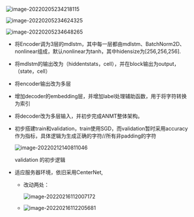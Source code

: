 ![image-20220205234218115](https://gitee.com/zhu-qipeng/blogImage/raw/master/blogImage/202202052343816.png)

![image-20220205234624325](https://gitee.com/zhu-qipeng/blogImage/raw/master/blogImage/202202052346365.png)

![image-20220205234648265](https://gitee.com/zhu-qipeng/blogImage/raw/master/blogImage/202202052346325.png)

- 将Encoder调为3层的mdlstm，其中每一层都由mdlstm、BatchNorm2D、nonlinear组成，默认nonlinear为tanh，其中hidensize为[256,256,256].

- 将mdlstm的输出改为（hiddentstats，cell），并在block输出为output，（state，cell）

- 将encoder输出改为多层

- 增加decoder的embedding层，并增加label处理辅助函数，用于将字符转换为索引

- 将decoder改为多层输入，并初步完成ANMT整体架构。

- 初步搭建train和validation，train使用SGD，而validation暂时采用accuracy作为指标，具体逻辑为生成正确的字符//所有非padding的字符

  ![image-20220212140811046](https://gitee.com/luo-zhuoyan-58119327/myimage/raw/master/img/image-20220212140811046.png)

  validation 的初步逻辑
  
- 适应服务器环境，依旧采用CenterNet,

  - 改动两处：

    ![image-20220216112007172](https://gitee.com/luo-zhuoyan-58119327/myimage/raw/master/img/image-20220216112007172.png)

  - ![image-20220216112205681](https://gitee.com/luo-zhuoyan-58119327/myimage/raw/master/img/image-20220216112205681.png)

